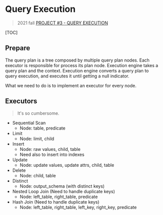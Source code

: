 # Query Execution

> 2021 fall [PROJECT #3 - QUERY EXECUTION](https://15445.courses.cs.cmu.edu/fall2021/project3/)

[TOC]

## Prepare

The query plan is a tree composed by multiple query plan nodes. Each executor is
responsible for process its plan node. Execution engine takes a query plan and
the context. Execution engine converts a query plan to query execution, and
executes it until getting a null indicator.

What we need to do is to implement an executor for every node.

## Executors

> It's so cumbersome.

* Sequential Scan
  * Node: table, predicate
* Limit
  * Node: limit, child
* Insert
  * Node: raw values, child, table
  * Need also to insert into indexes
* Update
  * Node: update values, update attrs, child, table
* Delete
  * Node: child, table
* Distinct
  * Node: output_schema (with distinct keys)
* Nested Loop Join (Need to handle duplicate keys)
  * Node: left_table, right_table, predicate
* Hash Join (Need to handle duplicate keys)
  * Node: left_table, right_table, left_key, right_key, predicate
